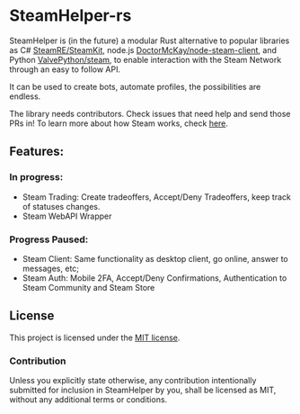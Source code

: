 # SteamHelper-rs

SteamHelper is (in the future) a modular Rust alternative to popular libraries as C# [SteamRE/SteamKit](https://github.com/SteamRE/SteamKit), node.js [DoctorMcKay/node-steam-client](https://github.com/DoctorMcKay/node-steam-client), and Python [ValvePython/steam](https://github.com/ValvePython/steam), to enable interaction with the Steam Network through an easy to follow API.

It can be used to create bots, automate profiles, the possibilities are endless.

The library needs contributors. Check issues that need help and send those PRs in!
To learn more about how Steam works, check [here](https://github.com/saskenuba/SteamHelper-rs/blob/master/docs/dev/README.md).

## Features:

### In progress:
- Steam Trading: Create tradeoffers, Accept/Deny Tradeoffers, keep track of statuses changes.
- Steam WebAPI Wrapper

### Progress Paused:
- Steam Client: Same functionality as desktop client, go online, answer to messages, etc;
- Steam Auth: Mobile 2FA, Accept/Deny Confirmations, Authentication to Steam Community and Steam Store

## License

This project is licensed under the [MIT license](LICENSE).

### Contribution

Unless you explicitly state otherwise, any contribution intentionally submitted
for inclusion in SteamHelper by you, shall be licensed as MIT, without any
additional terms or conditions.

